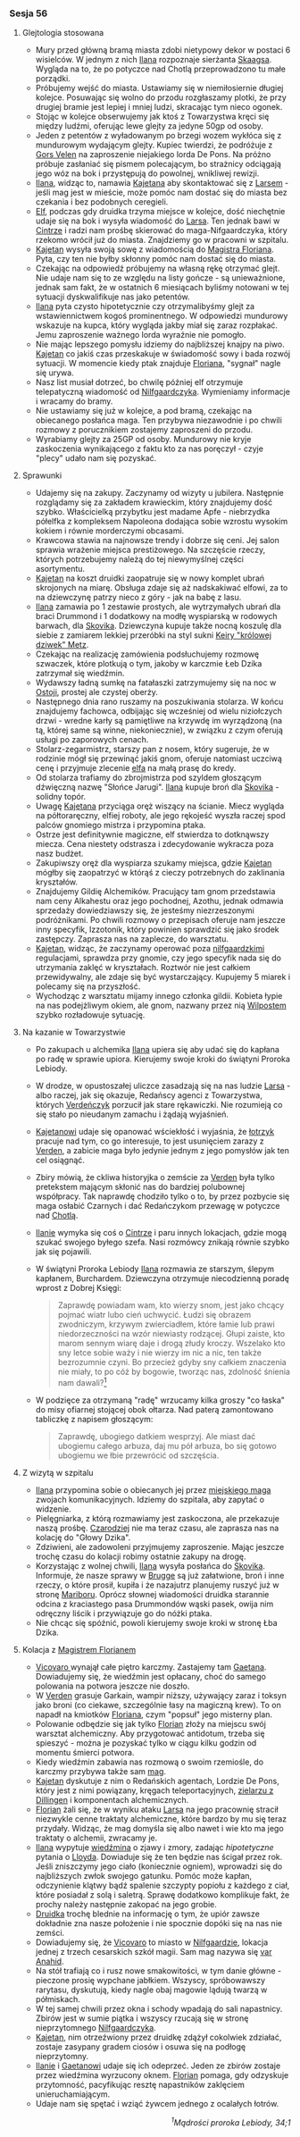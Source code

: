 ### Sesja 56
1. Glejtologia stosowana
    - Mury przed główną bramą miasta zdobi nietypowy dekor w postaci 6 wisielców. W jednym z nich [Ilana](#g_ilana) rozpoznaje sierżanta [Skaagsa](#p_skaags). Wygląda na to, że po potyczce nad Chotlą przeprowadzono tu małe porządki.
    - Próbujemy wejść do miasta. Ustawiamy się w niemiłosiernie długiej kolejce. Posuwając się wolno do przodu rozgłaszamy plotki, że przy drugiej bramie jest lepiej i mniej ludzi, skracając tym nieco ogonek. 
    - Stojąc w kolejce obserwujemy jak ktoś z Towarzystwa kręci się między ludźmi, oferując lewe glejty za jedyne 50gp od osoby.
    - Jeden z petentów z wyładowanym po brzegi wozem wykłóca się z mundurowym wydającym glejty. Kupiec twierdzi, że podróżuje z [Gors Velen](#l_gors_velen) na zaproszenie niejakiego lorda De Pons. Na próżno próbuje zasłaniać się pismem polecającym, bo strażnicy odciągają jego wóz na bok i przystępują do powolnej, wnikliwej rewizji.
    - [Ilana](#g_ilana), widząc to, namawia [Kajetana](#g_kajetan) aby skontaktować się z [Larsem](#p_lars) - jeśli mag jest w mieście, może pomóc nam dostać się do miasta bez czekania i bez podobnych ceregieli.
    - [Elf](#g_kajetan), podczas gdy druidka trzyma miejsce w kolejce, dość niechętnie udaje się na bok i wysyła wiadomość do [Larsa](#p_lars). Ten jednak bawi w [Cintrze](#l_cintra) i radzi nam prośbę skierować do maga-Nifgaardczyka, który rzekomo wrócił już do miasta. Znajdziemy go w pracowni w szpitalu.
    - [Kajetan](#g_kajetan) wysyła swoją sowę z wiadomością do [Magistra Floriana](#p_florian_z_vicovaro). Pyta, czy ten nie byłby skłonny pomóc nam dostać się do miasta.
    - Czekając na odpowiedź próbujemy na własną rękę otrzymać glejt. Nie udaje nam się to ze względu na listy gończe - są unieważnione, jednak sam fakt, że w ostatnich 6 miesiącach byliśmy notowani w tej sytuacji dyskwalifikuje nas jako petentów.
    - [Ilana](#g_ilana) pyta czysto hipotetycznie czy otrzymalibyśmy glejt za wstawiennictwem kogoś prominentnego. W odpowiedzi mundurowy wskazuje na kupca, który wygląda jakby miał się zaraz rozpłakać. Jemu zaproszenie ważnego lorda wyraźnie nie pomogło.
    - Nie mając lepszego pomysłu idziemy do najbliższej knajpy na piwo. [Kajetan](#g_kajetan) co jakiś czas przeskakuje w świadomość sowy i bada rozwój sytuacji. W momencie kiedy ptak znajduje [Floriana](#p_florian_z_vicovaro), "sygnał" nagle się urywa. 
    - Nasz list musiał dotrzeć, bo chwilę później elf otrzymuje telepatyczną wiadomość od [Nilfgaardczyka](#l_nilfgaard). Wymieniamy informacje i wracamy do bramy.
    - Nie ustawiamy się już w kolejce, a pod bramą, czekając na obiecanego posłańca maga. Ten przybywa niezawodnie i po chwili rozmowy z porucznikiem zostajemy zaproszeni do przodu. 
    - Wyrabiamy glejty za 25GP od osoby. Mundurowy nie kryje zaskoczenia wynikającego z faktu kto za nas poręczył - czyje "plecy" udało nam się pozyskać.
2. Sprawunki
    - Udajemy się na zakupy. Zaczynamy od wizyty u jubilera. Następnie rozglądamy się za zakładem krawieckim, który znajdujemy dość szybko. Właścicielką przybytku jest madame Apfe - niebrzydka półelfka z kompleksem Napoleona dodająca sobie wzrostu wysokim kokiem i równie morderczymi obcasami. 
    - Krawcowa stawia na najnowsze trendy i dobrze się ceni. Jej salon sprawia wrażenie miejsca prestiżowego. Na szczęście rzeczy, których potrzebujemy należą do tej niewymyślnej części asortymentu.
    - [Kajetan](#g_kajetan) na koszt druidki zaopatruje się w nowy komplet ubrań skrojonych na miarę. Obsługa zdaje się aż nadskakiwać elfowi, za to na dziewczynę patrzy nieco z góry - jak na babę z lasu.
    - [Ilana](#g_ilana) zamawia po 1 zestawie prostych, ale wytrzymałych ubrań dla braci Drummond i 1 dodatkowy na modłę wyspiarską w rodowych barwach, dla [Skovika](#p_skovik). Dziewczyna kupuje także nocną koszulę dla siebie z zamiarem lekkiej przeróbki na styl sukni [Keiry "królowej dziwek" Metz](#p_keira_metz).
    - Czekając na realizację zamówienia podsłuchujemy rozmowę szwaczek, które plotkują o tym, jakoby w karczmie Łeb Dzika zatrzymał się wiedźmin.
    - Wydawszy ładną sumkę na fatałaszki zatrzymujemy się na noc w [Ostoji](#l_ostoja), prostej ale czystej oberży.
    - Następnego dnia rano ruszamy na poszukiwania stolarza. W końcu znajdujemy fachowca, odbijając się wcześniej od wielu niziołczych drzwi - wredne karły są pamiętliwe na krzywdę im wyrządzoną (na tą, której same są winne, niekoniecznie), w związku z czym oferują usługi po zaporowych cenach.
    - Stolarz-zegarmistrz, starszy pan z nosem, który sugeruje, że w rodzinie mógł się przewinąć jakiś gnom, oferuje natomiast uczciwą cenę i przyjmuje zlecenie [elfa](#g_kajetan) na małą prasę do kredy.
    - Od stolarza trafiamy do zbrojmistrza pod szyldem głoszącym dźwięczną nazwę "Słońce Jarugi". [Ilana](#g_ilana) kupuje broń dla [Skovika](#p_skovik) - solidny topór.
    - Uwagę [Kajetana](#g_kajetan) przyciąga oręż wiszący na ścianie. Miecz wygląda na półtoraręczny, elfiej roboty, ale jego rękojeść wyszła raczej spod palców gnomiego mistrza i przypomina ptaka. 
    - Ostrze jest definitywnie magiczne, elf stwierdza to dotknąwszy miecza. Cena niestety odstrasza i zdecydowanie wykracza poza nasz budżet.
    - Zakupiwszy oręż dla wyspiarza szukamy miejsca, gdzie [Kajetan](#g_kajetan) mógłby się zaopatrzyć w którąś z cieczy potrzebnych do zaklinania kryształów.
    - Znajdujemy Gildię Alchemików. Pracujący tam gnom przedstawia nam ceny Alkahestu oraz jego pochodnej, Azothu, jednak odmawia sprzedaży dowiedziawszy się, że jesteśmy niezrzeszonymi podróżnikami. Po chwili rozmowy o przepisach oferuje nam jeszcze inny specyfik, Izzotonik, który powinien sprawdzić się jako środek zastępczy. Zaprasza nas na zaplecze, do warsztatu.
    - [Kajetan](#g_kajetan), widząc, że zaczynamy operować poza [nilfgaardzkimi](#l_nilfgaard) regulacjami, sprawdza przy gnomie, czy jego specyfik nada się do utrzymania zaklęć w kryształach. Roztwór nie jest całkiem przewidywalny, ale zdaje się być wystarczający. Kupujemy 5 miarek i polecamy się na przyszłość.
    - Wychodząc z warsztatu mijamy innego członka gildii. Kobieta łypie na nas podejżliwym okiem, ale gnom, nazwany przez nią [Wilpostem](#p_wilpost) szybko rozładowuje sytuację.
3. Na kazanie w Towarzystwie
    - Po zakupach u alchemika [Ilana](#g_ilana) upiera się aby udać się do kapłana po radę w sprawie upiora. Kierujemy swoje kroki do świątyni Proroka Lebiody. 
    - W drodze, w opustoszałej uliczce zasadzają się na nas ludzie [Larsa](#p_lars) - albo raczej, jak się okazuje, Redańscy agenci z Towarzystwa, których [Verdeńczyk](#p_lars) porzucił jak stare rękawiczki. Nie rozumieją co się stało po nieudanym zamachu i żądają wyjaśnień. 
    - [Kajetanowi](#g_kajetan) udaje się opanować wściekłość i wyjaśnia, że [łotrzyk](#p_lars) pracuje nad tym, co go interesuje, to jest usunięciem zarazy z [Verden](#l_verden), a zabicie maga było jedynie jednym z jego pomysłów jak ten cel osiągnąć. 
    - Zbiry mówią, że ckliwa historyjka o zemście za [Verden](#l_verden) była tylko pretekstem mającym skłonić nas do bardziej polubownej współpracy. Tak naprawdę chodziło tylko o to, by przez pozbycie się maga osłabić Czarnych i dać Redańczykom przewagę w potyczce nad [Chotlą](Chotla).
    - [Ilanie](#g_ilana) wymyka się coś o [Cintrze](#l_cintra) i paru innych lokacjach, gdzie mogą szukać swojego byłego szefa. Nasi rozmówcy znikają równie szybko jak się pojawili.
    - W świątyni Proroka Lebiody [Ilana](#g_ilana) rozmawia ze starszym, ślepym kapłanem, Burchardem. Dziewczyna otrzymuje niecodzienną poradę wprost z Dobrej Księgi:
        
        > Zaprawdę powiadam wam, kto wierzy snom, jest jako chcący pojmać wiatr lubo cień uchwycić. Łudzi się obrazem zwodniczym, krzywym zwierciadłem, które łamie lub prawi niedorzeczności na wzór niewiasty rodzącej. Głupi zaiste, kto marom sennym wiarę daje i drogą złudy kroczy. 
        > Wszelako kto sny letce sobie waży i nie wierzy im nic a nic, ten także bezrozumnie czyni. Bo przecież gdyby sny całkiem znaczenia nie miały, to po cóż by bogowie, tworząc nas, zdolność śnienia nam dawali?[<sup>1</sup>](#ad1)
    
    - W podzięce za otrzymaną "radę" wrzucamy kilka groszy "co łaska" do misy ofiarnej stojącej obok ołtarza. Nad paterą zamontowano tabliczkę z napisem głoszącym:
        
        > Zaprawdę, ubogiego datkiem wesprzyj. Ale miast dać ubogiemu całego arbuza, daj mu pół arbuza, bo się gotowo ubogiemu we łbie przewrócić od szczęścia.
    
4. Z wizytą w szpitalu
    - [Ilana](#g_ilana) przypomina sobie o obiecanych jej przez [miejskiego maga](#p_florian_z_vicovaro) zwojach komunikacyjnych. Idziemy do szpitala, aby zapytać o widzenie. 
    - Pielęgniarka, z którą rozmawiamy jest zaskoczona, ale przekazuje naszą prośbę. [Czarodziej](#p_florian_z_vicovaro) nie ma teraz czasu, ale zaprasza nas na kolację do "Głowy Dzika".
    - Zdziwieni, ale zadowoleni przyjmujemy zaproszenie. Mając jeszcze trochę czasu do kolacji robimy ostatnie zakupy na drogę.
    - Korzystając z wolnej chwili, [Ilana](#g_ilana) wysyła posłańca do [Skovika](#p_skovik). Informuje, że nasze sprawy w [Brugge](#l_m_brugge) są już załatwione, broń i inne rzeczy, o które prosił, kupiła i że nazajutrz planujemy ruszyć już w stronę [Mariboru](#l_maribor). Oprócz słownej wiadomości druidka starannie odcina z kraciastego pasa Drummondów wąski pasek, owija nim odręczny liścik i przywiązuje go do nóżki ptaka.
    - Nie chcąc się spóźnić, powoli kierujemy swoje kroki w stronę Łba Dzika.
5. Kolacja z [Magistrem Florianem](#p_florian_z_vicovaro)
    - [Vicovaro ](#p_florian_z_vicovaro) wynajął całe piętro karczmy. Zastajemy tam [Gaetana](#p_gaetan). Dowiadujemy się, że wiedźmin jest opłacany, choć do samego polowania na potwora jeszcze nie doszło.
    - W [Verden](#l_verden) grasuje Garkain, wampir niższy, używający zaraz i toksyn jako broni (co ciekawe, szczególnie łasy na magiczną krew). To on napadł na kmiotków [Floriana](#p_florian_z_vicovaro), czym "popsuł" jego misterny plan.
    - Polowanie odbędzie się jak tylko [Florian](#p_florian_z_vicovaro) złoży na miejscu swój warsztat alchemiczny. Aby przygotować antidotum, trzeba się spieszyć - można je pozyskać tylko w ciągu kilku godzin od momentu śmierci potwora.
    - Kiedy wiedźmin zabawia nas rozmową o swoim rzemiośle, do karczmy przybywa także sam [mag](#p_florian_z_vicovaro).
    - [Kajetan](#g_kajetan) dyskutuje z nim o Redańskich agentach, Lordzie De Pons, który jest z nimi powiązany, kręgach teleportacyjnych, [zielarzu z Dillingen](#p_regis) i komponentach alchemicznych.
    - [Florian](#p_florian_z_vicovaro) żali się, że w wyniku ataku [Larsa](#p_lars) na jego pracownię stracił niezwykle cenne traktaty alchemiczne, które bardzo by mu się teraz przydały. Widząc, że mag domyśla się albo nawet i wie kto ma jego traktaty o alchemii, zwracamy je.
    - [Ilana](#g_ilana) wypytuje [wiedźmina](#p_gaetan) o zjawy i zmory, zadając _hipotetyczne_ pytania o [Lloyda](#p_lloyd). Dowiaduje się że ten będzie nas ścigał przez rok. Jeśli zniszczymy jego ciało (koniecznie ogniem), wprowadzi się do najbliższych zwłok swojego gatunku. Pomóc może kapłan, odczynienie klątwy bądź spalenie szczypty popiołu z każdego z ciał, które posiadał z solą i saletrą. Sprawę dodatkowo komplikuje fakt, że prochy należy następnie zakopać na jego grobie.
    - [Druidka](#g_ilana) trochę blednie na informację o tym, że upiór zawsze dokładnie zna nasze położenie i nie spocznie dopóki się na nas nie zemści.
    - Dowiadujemy się, że [Vicovaro](#l_vicovaro) to miasto w [Nilfgaardzie](#l_nilfgaard), lokacja jednej z trzech cesarskich szkół magii. Sam mag nazywa się [var Anahid](#p_florian_z_vicovaro).
    - Na stół trafiają co i rusz nowe smakowitości, w tym danie główne - pieczone prosię wypchane jabłkiem. Wszyscy, spróbowawszy rarytasu, dyskutują, kiedy nagle obaj magowie lądują twarzą w półmiskach.
    - W tej samej chwili przez okna i schody wpadają do sali napastnicy. Zbirów jest w sumie piątka i wszyscy rzucają się w stronę nieprzytomnego [Nilfgaardczyka](#l_nilfgaard).
    - [Kajetan](#g_kajetan), nim otrzeźwiony przez druidkę zdążył cokolwiek zdziałać, zostaje zasypany gradem ciosów i osuwa się na podłogę nieprzytomny.
    - [Ilanie](#g_ilana) i [Gaetanowi](#p_gaetan) udaje się ich odeprzeć. Jeden ze zbirów zostaje przez wiedźmina wyrzucony oknem. [Florian](#p_florian_z_vicovaro) pomaga, gdy odzyskuje przytomność, pacyfikując resztę napastników zaklęciem unieruchamiającym.
    - Udaje nam się spętać i wziąć żywcem jednego z ocalałych łotrów.
<div align="right"><i><a id='ad1'></a><sup>1</sup>Mądrości proroka Lebiody, 34;1</i></div>
